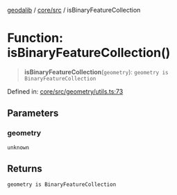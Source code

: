 [geodalib](../../../modules.md) / [core/src](../index.md) / isBinaryFeatureCollection

# Function: isBinaryFeatureCollection()

> **isBinaryFeatureCollection**(`geometry`): `geometry is BinaryFeatureCollection`

Defined in: [core/src/geometry/utils.ts:73](https://github.com/GeoDaCenter/geoda-lib/blob/3f9453a08cf3d7f96b1a0d65d18359804129d8d2/js/packages/core/src/geometry/utils.ts#L73)

## Parameters

### geometry

`unknown`

## Returns

`geometry is BinaryFeatureCollection`
